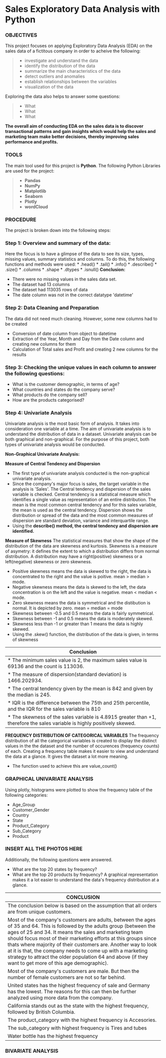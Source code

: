 # Sales Exploratory Data Analysis with Python

### OBJECTIVES
This project focuses on applying Exploratory Data Analysis (EDA) on the sales data of a fictitous company in order to acheive the following:
> * investigate and understand the data
> * identify the distribution of the data
> * summarize the main characteristics of the data
> * detect outliers and anomalies
> * establish relationships between the variables
> * visualization of the data

Exploring the data also helps to answer some questions:
> * What
> * What
> * What
> 
**The overall aim of conducting EDA on the sales data is to discover transactional patterns and gain insights which would help the sales and marketing team make better decisions, thereby improving sales performance and profits.**

### TOOLS
The main tool used for this project is **Python**. The following Python Libraries are used for the project:
> * **Pandas**
> * **NumPy**
> * **Matplotlib**
> * **Seaborn**
> * **Plotly**
> * **wordCloud**


### PROCEDURE
The project is broken down into the following steps:

### Step 1: Overview and summary of the data:
 Here the focus is to have a glimpse of the data to see its size, types, missing values, summary statistics and columns. 
    To do this, the following functions and methods were used:
    * .head() 
    * .tail()
    * .info()
    * .describe()
    * .size()
    * .columns
    * .shape
    * .dtypes
    * .isnull()
 **Conclusion:**
 * There were no missing values in the sales data set.
 * The dataset had 13 columns
 * The dataset had 113035 rows of data
 * The date column was not in the correct datatype 'datetime'
   
  
 ### Step 2: Data Cleaning and Preparation
 The data did not need much cleaning. However, some new columns had to be created
 * Conversion of date column from object to datetime
 * Extraction of the Year, Month and Day from the Date column and creating new columns for them
 * Calculation of Total sales and Profit and creating 2 new columns for the results
  
  ### Step 3: Checking the unique values in each column to answer the following questions:
 * What is the customer demographic, in terms of age?
 * What countries and states do the company serve?
 * What products do the company sell?
 * How are the products categorised?
   
  
  ### Step 4:  Univariate Analysis
  Univariate analysis is the most basic form of analysis. It takes into consideration one variable at a time. The aim of univariate analysis is to understand the distribution of data in a dataset. Univariate analysis can be both graphical and non-graphical. For the purpose of this project, both types of univariate analysis would be conducted. 

**Non-Graphical Univariate Analysis:**

**Measure of Central Tendency and Dispersion**
   * The first type of univariate analysis conducted is the non-graphical univariate analysis.
   * Since the company's major focus is sales, the target variable in the analysis is 'Sales'. The Central tendency and dispersion of the sales variable is checked.
      Central tendency is a statistical measure which identifies a single value as representation of an entire distribution. The mean is the most common central             tendency and for this sales variable, the mean is used as the central tendency. Dispersion shows the distribution or spread of the data and the most common             measures of dispersion are standard deviation, variance and interquartile range. 
   * Using the **describe() method, the central tendency and dispersion are identified.**
  
  **Measure of Skewness**
  The statistical measures that show the shape of the distribution of the data are skewness and kurtosis. Skewness is a measure of asymetry: it defines the extent to which a distribution differs from normal distribution. A distribution may have a right(positive) skewness or a left(negative) skewness or zero skewness. 
  * Positive skewness means the data is skewed to the right, the data is concentrated to the right and the value is poitive. mean > median > mode.
  * Negative skewness means the data is skewed to the left, the data concentration is on the left and the value is negative. mean < median < mode.
  * Zero skewness means the data is symmetrical and the distibution is normal. It is depicted by zero. mean = median = mode
  * Skewness between -0.5 and 0.5 means the data is fairly symmetrical.
  * Skewness between -1 and 0.5 means the data is moderately skewed.
  * Skewness less than -1 or greater than 1 means the data is highly skewed.
  * Using the .skew() function, the distribution of the data is given, in terms of skewness
   
  | **Conclusion** |
  | --------------  |
  | * The minimum sales value is 2, the maximum sales value is 69136 and the count is 113036. |
  | * The measure of dispersion(standard deviation) is 1466.202934. |
  | * The central tendency given by the mean is 842 and given by the median is 245. |
  | * IQR is the difference between the 75th and 25th percentile, and the IQR for the sales variable is 810 |
  | * The skewness of the sales variable is 4.8915 greater than +1, therefore the sales variable is highly positively skewed. |

**FREQUENCY DISTRIBUTION OF CATEGORICAL VARIABLES**
The frequency distribution of all the categorical variables is created to display the distinct values in the the dataset and the number of occurences (frequency counts) of each. Creating a frequency table makes it easier to view and understand the data at a glance. It gives the dataset a lot more meaning.
* The function used to achieve this are value_count()


### GRAPHICAL UNIVARIATE ANALYSIS
Using plotly, histograms were plotted to show the frequency table of the following categories:
* Age_Group
* Customer_Gender
* Country
* State
* Product_Category
* Sub_Category
* Product
### INSERT ALL THE PHOTOS HERE

Additionally, the following questions were answered.
* What are the top 20 states by frequency?
* What are the top 20 products by frequency?
A graphical representation makes it a lot easier to understand the data's frequency distribution at a glance. 

| CONCLUSION |
------------- |
| The conclusion below is based on the assumption that all orders are from unique customers. |
|  Most of the company's customers are adults, between the ages of 35 and 64. This is followed by the adults group (between the ages of 25 and 34. It means the sales and marketing team should focus most of their marketing efforts at this groups since thats where majority of their customers are. Another way to look at it is that, the company needs to come up with a marketing strategy to attract the older population 64 and above (if they want to get more of this age demographic). |
| Most of the company's customers are male. But then the number of female customers are not so far behind. |
| United states has the highest frequency of sale and Germany has the lowest. The reasons for this can then be further analyzed using more data from the company. |
| California stands out as the state with the highest frequency, followed by British Columbia. |
| The product_category with the highest frequency is Accesories. |
| The sub_category with highest frequency is Tires and tubes |
| Water bottle has the highest frequency | 


### BIVARIATE ANALYSIS





    
    

    

